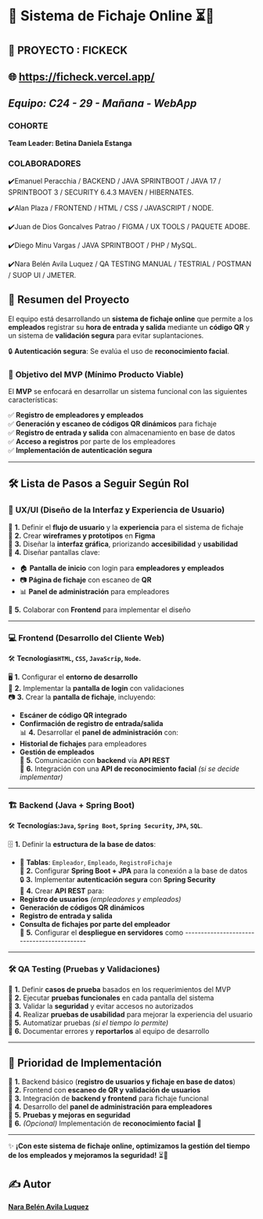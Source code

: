 # 🏢 **Sistema de Fichaje Online** ⏳📌   

## 🚀 PROYECTO : **FICKECK**

🌐 https://ficheck.vercel.app/
-

## *Equipo: C24 - 29 - Mañana - WebApp*
### **COHORTE**

 **Team Leader: Betina Daniela Estanga**


### **COLABORADORES**

✔️Emanuel Peracchia / BACKEND / JAVA SPRINTBOOT / JAVA 17 / SPRINTBOOT 3 / SECURITY 6.4.3 MAVEN / HIBERNATES.

✔️Alan Plaza / FRONTEND / HTML / CSS / JAVASCRIPT / NODE.

✔️Juan de Dios Goncalves Patrao / FIGMA / UX TOOLS / PAQUETE ADOBE.

✔️Diego Minu Vargas / JAVA SPRINTBOOT / PHP / MySQL.

✔️Nara Belén Avila Luquez / QA TESTING MANUAL / TESTRIAL / POSTMAN / SUOP UI / JMETER.

## 📌 **Resumen del Proyecto**  
El equipo está desarrollando un **sistema de fichaje online** que permite a los **empleados** registrar su **hora de entrada y salida** mediante un **código QR** y un sistema de **validación segura** para evitar suplantaciones.  

🔒 **Autenticación segura**: Se evalúa el uso de **reconocimiento facial**.  

### 🎯 **Objetivo del MVP (Mínimo Producto Viable)**
El **MVP** se enfocará en desarrollar un sistema funcional con las siguientes características:  

✅ **Registro de empleadores y empleados**  
✅ **Generación y escaneo de códigos QR dinámicos** para fichaje  
✅ **Registro de entrada y salida** con almacenamiento en base de datos  
✅ **Acceso a registros** por parte de los empleadores  
✅ **Implementación de autenticación segura**  

---

## 🛠 **Lista de Pasos a Seguir Según Rol**  

### 🎨 **UX/UI (Diseño de la Interfaz y Experiencia de Usuario)**  
📌 **1.** Definir el **flujo de usuario** y la **experiencia** para el sistema de fichaje  
📌 **2.** Crear **wireframes y prototipos** en **Figma**  
📌 **3.** Diseñar la **interfaz gráfica**, priorizando **accesibilidad** y **usabilidad**  
📌 **4.** Diseñar pantallas clave:  
   - 🏠 **Pantalla de inicio** con login para **empleadores y empleados**  
   - 📷 **Página de fichaje** con escaneo de **QR**  
   - 📊 **Panel de administración** para empleadores
     
📌 **5.** Colaborar con **Frontend** para implementar el diseño  

---

### 💻 **Frontend (Desarrollo del Cliente Web)**  
🛠 **Tecnologías`HTML`, `CSS`, `JavaScrip`, `Node`.** 

🖥 **1.** Configurar el **entorno de desarrollo**  
🔑 **2.** Implementar la **pantalla de login** con validaciones  
📷 **3.** Crear la **pantalla de fichaje**, incluyendo:  
   - **Escáner de código QR integrado**  
   - **Confirmación de registro de entrada/salida**  
📊 **4.** Desarrollar el **panel de administración** con:  
   - **Historial de fichajes** para empleadores  
   - **Gestión de empleados**  
🔗 **5.** Comunicación con **backend** vía **API REST**  
🤖 **6.** Integración con una **API de reconocimiento facial** _(si se decide implementar)_  

---

### 🏗 **Backend (Java + Spring Boot)**  
🛠 **Tecnologías:`Java`, `Spring Boot`, `Spring Security`, `JPA`, `SQL`**.  

🗄 **1.** Definir la **estructura de la base de datos**:  
   - 📁 **Tablas**: `Empleador`, `Empleado`, `RegistroFichaje`  
🔗 **2.** Configurar **Spring Boot + JPA** para la conexión a la base de datos  
🔒 **3.** Implementar **autenticación segura** con **Spring Security**  
📡 **4.** Crear **API REST** para:  
   - **Registro de usuarios** _(empleadores y empleados)_  
   - **Generación de códigos QR dinámicos**  
   - **Registro de entrada y salida**  
   - **Consulta de fichajes por parte del empleador**  
🚀 **5.** Configurar el **despliegue en servidores** como -------------------------------------------  

---

### 🛠 **QA Testing (Pruebas y Validaciones)**  
📌 **1.** Definir **casos de prueba** basados en los requerimientos del MVP  
📌 **2.** Ejecutar **pruebas funcionales** en cada pantalla del sistema  
📌 **3.** Validar la **seguridad** y evitar accesos no autorizados  
📌 **4.** Realizar **pruebas de usabilidad** para mejorar la experiencia del usuario  
📌 **5.** Automatizar pruebas _(si el tiempo lo permite)_  
📌 **6.** Documentar errores y **reportarlos** al equipo de desarrollo  

---

## 🚀 **Prioridad de Implementación**  
🔹 **1.** Backend básico (**registro de usuarios y fichaje en base de datos**)  
🔹 **2.** Frontend con **escaneo de QR y validación de usuarios**  
🔹 **3.** Integración de **backend y frontend** para fichaje funcional  
🔹 **4.** Desarrollo del **panel de administración para empleadores**  
🔹 **5.** **Pruebas y mejoras en seguridad**  
🔹 **6.** _(Opcional)_ Implementación de **reconocimiento facial** 🤖  

---

✨ **¡Con este sistema de fichaje online, optimizamos la gestión del tiempo de los empleados y mejoramos la seguridad!** ⏳🚀  

## ✍️ Autor  
**[Nara Belén Avila Luquez](https://github.com/Nara1989AvilaLuquez)** 

